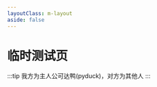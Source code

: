 ```yaml
---
layoutClass: m-layout
aside: false
---
```


# 临时测试页

:::tip
我方为主人公可达鸭(pyduck)，对方为其他人
:::

<TalkList />

<script setup>
import TalkList from './.vitepress/components/TalkList.vue'
</script>

<style src="./.vitepress/style/def.scss"></style>
